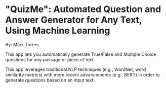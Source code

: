 # "QuizMe": Automated Question and Answer Generator for Any Text, Using Machine Learning

By: Mark Torres

This app lets you automatically generate True/False and Multiple Choice questions for any passage or piece of text.

This app leverages traditional NLP techniques (e.g., WordNet, word similarity metrics) with more recent advancements (e.g., BERT) in order to generate questions based on an input text. 

